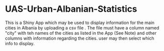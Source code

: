 # UAS-Urban-Albanian-Statistics
This is a Shiny App which may be used to display information for the main cities in Albania by uploading a csv file . The file must have a column named "city" with teh names of the cities as listed in the App (See Note) and other columns with information regarding the cities. user may then select which info to display. 
